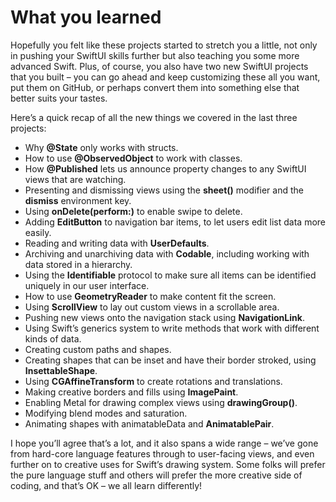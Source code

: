 # What you learned

Hopefully you felt like these projects started to stretch you a little, not only in pushing your SwiftUI skills further but also teaching you some more advanced Swift. Plus, of course, you also have two new SwiftUI projects that you built – you can go ahead and keep customizing these all you want, put them on GitHub, or perhaps convert them into something else that better suits your tastes.

Here’s a quick recap of all the new things we covered in the last three projects:

- Why **@State** only works with structs.
- How to use **@ObservedObject** to work with classes.
- How **@Published** lets us announce property changes to any SwiftUI views that are watching.
- Presenting and dismissing views using the **sheet()** modifier and the **dismiss** environment key.
- Using **onDelete(perform:)** to enable swipe to delete.
- Adding **EditButton** to navigation bar items, to let users edit list data more easily.
- Reading and writing data with **UserDefaults**.
- Archiving and unarchiving data with **Codable**, including working with data stored in a hierarchy.
- Using the **Identifiable** protocol to make sure all items can be identified uniquely in our user interface.
- How to use **GeometryReader** to make content fit the screen.
- Using **ScrollView** to lay out custom views in a scrollable area.
- Pushing new views onto the navigation stack using **NavigationLink**.
- Using Swift’s generics system to write methods that work with different kinds of data.
- Creating custom paths and shapes.
- Creating shapes that can be inset and have their border stroked, using **InsettableShape**.
- Using **CGAffineTransform** to create rotations and translations.
- Making creative borders and fills using **ImagePaint**.
- Enabling Metal for drawing complex views using **drawingGroup()**.
- Modifying blend modes and saturation.
- Animating shapes with animatableData and **AnimatablePair**.

I hope you’ll agree that’s a lot, and it also spans a wide range – we’ve gone from hard-core language features through to user-facing views, and even further on to creative uses for Swift’s drawing system. Some folks will prefer the pure language stuff and others will prefer the more creative side of coding, and that’s OK – we all learn differently!
